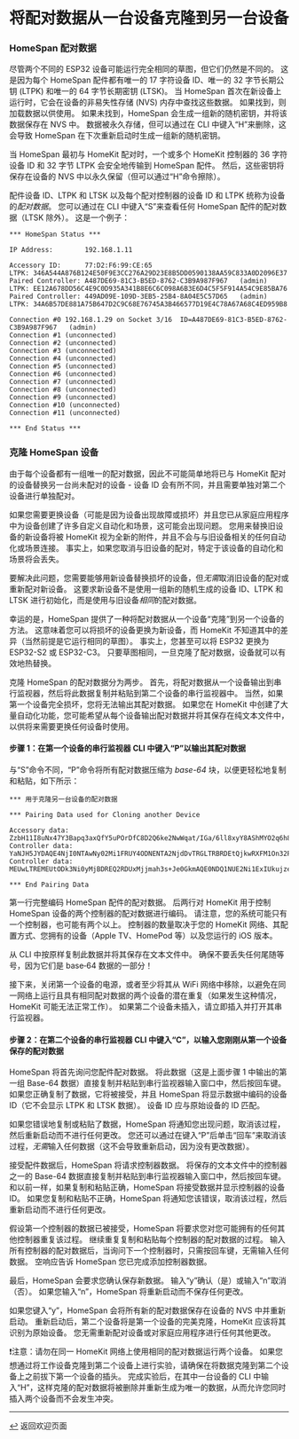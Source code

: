 # 将配对数据从一台设备克隆到另一台设备

### HomeSpan 配对数据

尽管两个不同的 ESP32 设备可能运行完全相同的草图，但它们仍然是不同的。 这是因为每个 HomeSpan 配件都有唯一的 17 字符设备 ID、唯一的 32 字节长期公钥 (LTPK) 和唯一的 64 字节长期密钥 (LTSK)。 当 HomeSpan 首次在新设备上运行时，它会在设备的非易失性存储 (NVS) 内存中查找这些数据。 如果找到，则加载数据以供使用。 如果未找到，HomeSpan 会生成一组新的随机密钥，并将该数据保存在 NVS 中。 数据被永久存储，但可以通过在 CLI 中键入“H”来删除，这会导致 HomeSpan 在下次重新启动时生成一组新的随机密钥。

当 HomeSpan 最初与 HomeKit 配对时，一个或多个 HomeKit 控制器的 36 字符设备 ID 和 32 字节 LTPK 会安全地传输到 HomeSpan 配件。 然后，这些密钥将保存在设备的 NVS 中以永久保留（但可以通过“H”命令擦除）。

配件设备 ID、LTPK 和 LTSK 以及每个配对控制器的设备 ID 和 LTPK 统称为设备的*配对数据*。 您可以通过在 CLI 中键入“S”来查看任何 HomeSpan 配件的配对数据（LTSK 除外）。 这是一个例子：

```
*** HomeSpan Status ***

IP Address:        192.168.1.11

Accessory ID:      77:D2:F6:99:CE:65                               LTPK: 346A544A876B124E50F9E3CC276A29D23E8B5DD0590138AA59C833A0D2096E37
Paired Controller: A487DE69-81C3-B5ED-8762-C3B9A987F967   (admin)  LTPK: EE12A678DD56C4E9C0D935A341B8E6C6C098A6B3E6D4C5F5F914A54C9E85BA76
Paired Controller: 449AD09E-109D-3EB5-25B4-8A04E5C57D65   (admin)  LTPK: 34A6B57DE881A75B647D2C9C68E76745A3B466577D19E4C78A67A68C4ED959B8

Connection #0 192.168.1.29 on Socket 3/16  ID=A487DE69-81C3-B5ED-8762-C3B9A987F967   (admin)
Connection #1 (unconnected)
Connection #2 (unconnected)
Connection #3 (unconnected)
Connection #4 (unconnected)
Connection #5 (unconnected)
Connection #6 (unconnected)
Connection #7 (unconnected)
Connection #8 (unconnected)
Connection #9 (unconnected)
Connection #10 (unconnected)
Connection #11 (unconnected)

*** End Status ***
```

### 克隆 HomeSpan 设备

由于每个设备都有一组唯一的配对数据，因此不可能简单地将已与 HomeKit 配对的设备替换另一台尚未配对的设备 - 设备 ID 会有所不同，并且需要单独对第二个设备进行单独配对。

如果您需要更换设备（可能是因为设备出现故障或损坏）并且您已从家庭应用程序中为设备创建了许多自定义自动化和场景，这可能会出现问题。 您用来替换旧设备的新设备将被 HomeKit 视为全新的附件，并且不会与与旧设备相关的任何自动化或场景连接。 事实上，如果您取消与旧设备的配对，特定于该设备的自动化和场景将会丢失。

要解决此问题，您需要能够用新设备替换损坏的设备，但*无需*取消旧设备的配对或重新配对新设备。 这要求新设备不是使用一组新的随机生成的设备 ID、LTPK 和 LTSK 进行初始化，而是使用与旧设备*相同*的配对数据。

幸运的是，HomeSpan 提供了一种将配对数据从一个设备“克隆”到另一个设备的方法。 这意味着您可以将损坏的设备更换为新设备，而 HomeKit 不知道其中的差异（当然前提是它运行相同的草图）。 事实上，您甚至可以将 ESP32 更换为 ESP32-S2 或 ESP32-C3。 只要草图相同，一旦克隆了配对数据，设备就可以有效地热替换。

克隆 HomeSpan 的配对数据分为两步。 首先，将配对数据从一个设备输出到串行监视器，然后将此数据复制并粘贴到第二个设备的串行监视器中。 当然，如果第一个设备完全损坏，您将无法输出其配对数据。 如果您在 HomeKit 中创建了大量自动化功能，您可能希望从每个设备输出配对数据并将其保存在纯文本文件中，以供将来需要更换任何设备时使用。

#### 步骤 1：在第一个设备的串行监视器 CLI 中键入“P”以输出其配对数据

与“S”命令不同，“P”命令将所有配对数据压缩为 *base-64* 块，以便更轻松地复制和粘贴，如下所示：

```
*** 用于克隆另一台设备的配对数据

*** Pairing Data used for Cloning another Device

Accessory data:  ZzbH11I8uNx47Y3Bapq3axQfY5uPOrDfC8D2Q6ke2NwWqat/IGa/6ll8xyY8AShMYO2q6h8gZr/qWXzHJjwBKExg7arqFnNsfXUjy43HgNzc6RDI6RjY6OTk6Q0U6NjUb7mHwbmWzrEWca+5frayfmp=
Controller data: YaNJH5JYDAQE4NjI0NTAwNy02Mi1FRUY4ODNENTA2NjdDvTRGLTRBRDEtQjkwRXFM1On32PKvumS+0YgVMaEo53X/TYNzg==
Controller data: MEUwLTREMEUtODk3Ni0yMjBDREQ2RDUxMjjmah3s+Je0GkmAQE0NDQ1NUE2Ni1ExIUkujzeyWfCCRWol/xecsVkjAIYDRQ==

*** End Pairing Data
```

第一行完整编码 HomeSpan 配件的配对数据。 后两行对 HomeKit 用于控制 HomeSpan 设备的两个控制器的配对数据进行编码。 请注意，您的系统可能只有一个控制器，也可能有两个以上。 控制器的数量取决于您的 HomeKit 网络、其配置方式、您拥有的设备（Apple TV、HomePod 等）以及您运行的 iOS 版本。

从 CLI 中按原样复制此数据并将其保存在文本文件中。 确保不要丢失任何尾随等号，因为它们是 base&#8209;64 数据的一部分！

接下来，关闭第一个设备的电源，或者至少将其从 WiFi 网络中移除，以避免在同一网络上运行且具有相同配对数据的两个设备的潜在重复（如果发生这种情况，HomeKit 可能无法正常工作）。 如果第二个设备未插入，请立即插入并打开其串行监视器。

#### 步骤 2：在第二个设备的串行监视器 CLI 中键入“C”，以输入您刚刚从第一个设备保存的配对数据

HomeSpan 将首先询问您配件配对数据。 将此数据（这是上面步骤 1 中输出的第一组 Base-64 数据）直接复制并粘贴到串行监视器输入窗口中，然后按回车键。 如果您正确复制了数据，它将被接受，并且 HomeSpan 将显示数据中编码的设备 ID（它不会显示 LTPK 和 LTSK 数据）。 设备 ID 应与原始设备的 ID 匹配。

如果您错误地复制或粘贴了数据，HomeSpan 将通知您出现问题，取消该过程，然后重新启动而不进行任何更改。 您还可以通过在键入“P”后单击“回车”来取消该过程，*无需*输入任何数据（这不会导致重新启动，因为没有更改数据）。

接受配件数据后，HomeSpan 将请求控制器数据。 将保存的文本文件中的控制器之一的 Base-64 数据直接复制并粘贴到串行监视器输入窗口中，然后按回车键。 和以前一样，如果复制和粘贴正确，HomeSpan 将接受数据并显示控制器的设备 ID。 如果您复制和粘贴不正确，HomeSpan 将通知您该错误，取消该过程，然后重新启动而不进行任何更改。

假设第一个控制器的数据已被接受，HomeSpan 将要求您对您可能拥有的任何其他控制器重复该过程。 继续重复复制和粘贴每个控制器的配对数据的过程。 输入所有控制器的配对数据后，当询问下一个控制器时，只需按回车键，无需输入任何数据。 空响应告诉 HomeSpan 您已完成添加控制器数据。

最后，HomeSpan 会要求您确认保存新数据。 输入“y”确认（是）或输入“n”取消（否）。 如果您输入“n”，HomeSpan 将重新启动而不保存任何更改。

如果您键入“y”，HomeSpan 会将所有新的配对数据保存在设备的 NVS 中并重新启动。 重新启动后，第二个设备将是第一个设备的完美克隆，HomeKit 应该将其识别为原始设备。 您无需重新配对设备或对家庭应用程序进行任何其他更改。
  
❗注意：请勿在同一 HomeKit 网络上使用相同的配对数据运行两个设备。 如果您想通过将工作设备克隆到第二个设备上进行实验，请确保在将数据克隆到第二个设备上之前拔下第一个设备的插头。 完成实验后，在其中一台设备的 CLI 中输入“H”，这样克隆的配对数据将被删除并重新生成为唯一的数据，从而允许您同时插入两个设备而不会发生冲突。

---

[↩️](../README.md) 返回欢迎页面


